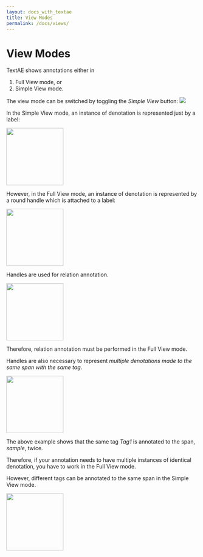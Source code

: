 ```yaml
---
layout: docs_with_textae
title: View Modes
permalink: /docs/views/
---
```


# View Modes


TextAE shows annotations either in

1. Full View mode, or
1. Simple View mode.

The view mode can be switched by toggling the _Simple View_ button:
![](https://raw.githubusercontent.com/pubannotation/textae/stable/4/dist/lib/css/images/btn_simple_16.png)

In the Simple View mode, an instance of denotation is represented just by a label:

<img src="{{site.baseurl}}/img/simple-view-1.png" width="150px">

However, in the Full View mode, an instance of denotation is represented by a round handle which is attached to a label:

<img src="{{site.baseurl}}/img/full-view-1.png" width="150px">

Handles are used for relation annotation.

<img src="{{site.baseurl}}/img/full-view-rel.png" width="150px">

Therefore, relation annotation must be performed in the Full View mode.

Handles are also necessary to represent *multiple denotations made to the same span with the same tag*.

<img src="{{site.baseurl}}/img/full-view-2.png" width="150px">

The above example shows that the same tag _Tag1_ is annotated to the span, _sample_, twice.

Therefore, if your annotation needs to have multiple instances of identical denotation,
you have to work in the Full View mode.

However, different tags can be annotated to the same span in the Simple View mode.

<img src="{{site.baseurl}}/img/simple-view-2.png" width="150px">
